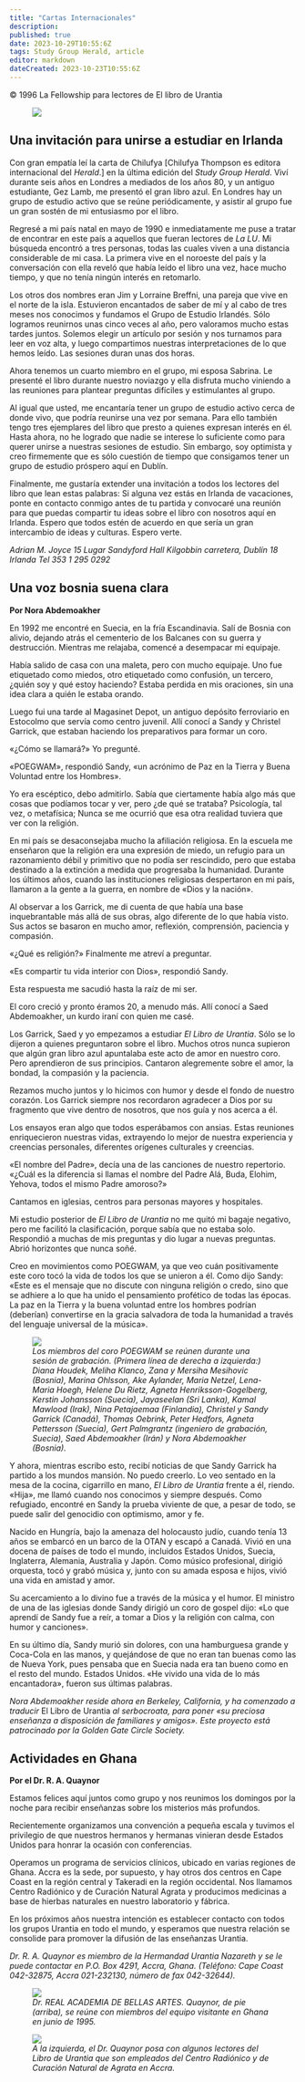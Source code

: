 ```yaml
---
title: "Cartas Internacionales"
description: 
published: true
date: 2023-10-29T10:55:6Z
tags: Study Group Herald, article
editor: markdown
dateCreated: 2023-10-23T10:55:6Z
---
```


<p class="v-card v-sheet theme--light grey lighten-3 px-2">© 1996 La Fellowship para lectores de El libro de Urantia</p>


<figure id="Figure_1" class="image urantiapedia">
<img src="/image/article/Study_Group_Herald/worldmap.jpg">
</figure>

## Una invitación para unirse a estudiar en Irlanda

Con gran empatía leí la carta de Chilufya [Chilufya Thompson es editora internacional del _Herald_.] en la última edición del _Study Group Herald_. Viví durante seis años en Londres a mediados de los años 80, y un antiguo estudiante, Gez Lamb, me presentó el gran libro azul. En Londres hay un grupo de estudio activo que se reúne periódicamente, y asistir al grupo fue un gran sostén de mi entusiasmo por el libro.

Regresé a mi país natal en mayo de 1990 e inmediatamente me puse a tratar de encontrar en este país a aquellos que fueran lectores de _La LU_. Mi búsqueda encontró a tres personas, todas las cuales viven a una distancia considerable de mi casa. La primera vive en el noroeste del país y la conversación con ella reveló que había leído el libro una vez, hace mucho tiempo, y que no tenía ningún interés en retomarlo.

Los otros dos nombres eran Jim y Lorraine Breffni, una pareja que vive en el norte de la isla. Estuvieron encantados de saber de mí y al cabo de tres meses nos conocimos y fundamos el Grupo de Estudio Irlandés. Sólo logramos reunirnos unas cinco veces al año, pero valoramos mucho estas tardes juntos. Solemos elegir un artículo por sesión y nos turnamos para leer en voz alta, y luego compartimos nuestras interpretaciones de lo que hemos leído. Las sesiones duran unas dos horas.

Ahora tenemos un cuarto miembro en el grupo, mi esposa Sabrina. Le presenté el libro durante nuestro noviazgo y ella disfruta mucho viniendo a las reuniones para plantear preguntas difíciles y estimulantes al grupo.

Al igual que usted, me encantaría tener un grupo de estudio activo cerca de donde vivo, que podría reunirse una vez por semana. Para ello también tengo tres ejemplares del libro que presto a quienes expresan interés en él. Hasta ahora, no he logrado que nadie se interese lo suficiente como para querer unirse a nuestras sesiones de estudio. Sin embargo, soy optimista y creo firmemente que es sólo cuestión de tiempo que consigamos tener un grupo de estudio próspero aquí en Dublín.

Finalmente, me gustaría extender una invitación a todos los lectores del libro que lean estas palabras: Si alguna vez estás en Irlanda de vacaciones, ponte en contacto conmigo antes de tu partida y convocaré una reunión para que puedas compartir tu ideas sobre el libro con nosotros aquí en Irlanda. Espero que todos estén de acuerdo en que sería un gran intercambio de ideas y culturas. Espero verte.

_Adrian M. Joyce_
_15 Lugar Sandyford Hall_
_Kilgobbin carretera,_
_Dublín 18 Irlanda_
_Tel 353 1 295 0292_

## Una voz bosnia suena clara

**Por Nora Abdemoakher**

En 1992 me encontré en Suecia, en la fría Escandinavia. Salí de Bosnia con alivio, dejando atrás el cementerio de los Balcanes con su guerra y destrucción. Mientras me relajaba, comencé a desempacar mi equipaje.

Había salido de casa con una maleta, pero con mucho equipaje. Uno fue etiquetado como miedos, otro etiquetado como confusión, un tercero, ¿quién soy y qué estoy haciendo? Estaba perdida en mis oraciones, sin una idea clara a quién le estaba orando.

Luego fui una tarde al Magasinet Depot, un antiguo depósito ferroviario en Estocolmo que servía como centro juvenil. Allí conocí a Sandy y Christel Garrick, que estaban haciendo los preparativos para formar un coro.

«¿Cómo se llamará?» Yo pregunté.

«POEGWAM», respondió Sandy, «un acrónimo de Paz en la Tierra y Buena Voluntad entre los Hombres».

Yo era escéptico, debo admitirlo. Sabía que ciertamente había algo más que cosas que podíamos tocar y ver, pero ¿de qué se trataba? Psicología, tal vez, o metafísica; Nunca se me ocurrió que esa otra realidad tuviera que ver con la religión.

En mi país se desaconsejaba mucho la afiliación religiosa. En la escuela me enseñaron que la religión era una expresión de miedo, un refugio para un razonamiento débil y primitivo que no podía ser rescindido, pero que estaba destinado a la extinción a medida que progresaba la humanidad. Durante los últimos años, cuando las instituciones religiosas despertaron en mi país, llamaron a la gente a la guerra, en nombre de «Dios y la nación».

Al observar a los Garrick, me di cuenta de que había una base inquebrantable más allá de sus obras, algo diferente de lo que había visto. Sus actos se basaron en mucho amor, reflexión, comprensión, paciencia y compasión.

«¿Qué es religión?» Finalmente me atreví a preguntar.

«Es compartir tu vida interior con Dios», respondió Sandy.

Esta respuesta me sacudió hasta la raíz de mi ser.

El coro creció y pronto éramos 20, a menudo más. Allí conocí a Saed Abdemoakher, un kurdo iraní con quien me casé.

Los Garrick, Saed y yo empezamos a estudiar _El Libro de Urantia_. Sólo se lo dijeron a quienes preguntaron sobre el libro. Muchos otros nunca supieron que algún gran libro azul apuntalaba este acto de amor en nuestro coro. Pero aprendieron de sus principios. Cantaron alegremente sobre el amor, la bondad, la compasión y la paciencia.

Rezamos mucho juntos y lo hicimos con humor y desde el fondo de nuestro corazón. Los Garrick siempre nos recordaron agradecer a Dios por su fragmento que vive dentro de nosotros, que nos guía y nos acerca a él.

Los ensayos eran algo que todos esperábamos con ansias. Estas reuniones enriquecieron nuestras vidas, extrayendo lo mejor de nuestra experiencia y creencias personales, diferentes orígenes culturales y creencias.

«El nombre del Padre», decía una de las canciones de nuestro repertorio. «¿Cuál es la diferencia si llamas el nombre del Padre Alá, Buda, Elohim, Yehova, todos el mismo Padre amoroso?»

Cantamos en iglesias, centros para personas mayores y hospitales.

Mi estudio posterior de _El Libro de Urantia_ no me quitó mi bagaje negativo, pero me facilitó la clasificación, porque sabía que no estaba solo. Respondió a muchas de mis preguntas y dio lugar a nuevas preguntas. Abrió horizontes que nunca soñé.

Creo en movimientos como POEGWAM, ya que veo cuán positivamente este coro tocó la vida de todos los que se unieron a él. Como dijo Sandy: «Este es el mensaje que no discute con ninguna religión o credo, sino que se adhiere a lo que ha unido el pensamiento profético de todas las épocas. La paz en la Tierra y la buena voluntad entre los hombres podrían (deberían) convertirse en la gracia salvadora de toda la humanidad a través del lenguaje universal de la música».

<figure id="Figure_1" class="image urantiapedia">
<img src="/image/article/Study_Group_Herald/POEGWAM.jpg">
<figcaption><em>Los miembros del coro POEGWAM se reúnen durante una sesión de grabación. (Primera línea de derecha a izquierda:) Diana Houdek, Meliha Klanco, Zana y Mersiha Mesihovic (Bosnia), Marina Ohlsson, Ake Aylander, Maria Netzel, Lena-Maria Hoegh, Helene Du Rietz, Agneta Henriksson-Gogelberg, Kerstin Johansson (Suecia), Jayaseelan (Sri Lanka), Kamal Mawlood (Irak), Nina Petajaemaa (Finlandia), Christel y Sandy Garrick (Canadá), Thomas Oebrink, Peter Hedfors, Agneta Pettersson (Suecia), Gert Palmgrantz (ingeniero de grabación, Suecia), Saed Abdemoakher (Irán) y Nora Abdemoakher (Bosnia).</em></figcaption>
</figure>



Y ahora, mientras escribo esto, recibí noticias de que Sandy Garrick ha partido a los mundos mansión. No puedo creerlo. Lo veo sentado en la mesa de la cocina, cigarrillo en mano, _El Libro de Urantia_ frente a él, riendo. «Hija», me llamó cuando nos conocimos y siempre después. Como refugiado, encontré en Sandy la prueba viviente de que, a pesar de todo, se puede salir del genocidio con optimismo, amor y fe.

Nacido en Hungría, bajo la amenaza del holocausto judío, cuando tenía 13 años se embarcó en un barco de la OTAN y escapó a Canadá. Vivió en una docena de países de todo el mundo, incluidos Estados Unidos, Suecia, Inglaterra, Alemania, Australia y Japón. Como músico profesional, dirigió orquesta, tocó y grabó música y, junto con su amada esposa e hijos, vivió una vida en amistad y amor.

Su acercamiento a lo divino fue a través de la música y el humor. El ministro de una de las iglesias donde Sandy dirigió un coro de gospel dijo: «Lo que aprendí de Sandy fue a reír, a tomar a Dios y la religión con calma, con humor y canciones».

En su último día, Sandy murió sin dolores, con una hamburguesa grande y Coca-Cola en las manos, y quejándose de que no eran tan buenas como las de Nueva York, pues pensaba que en Suecia nada era tan bueno como en el resto del mundo. Estados Unidos. «He vivido una vida de lo más encantadora», fueron sus últimas palabras.

_Nora Abdemoakher reside ahora en Berkeley, California, y ha comenzado a traducir_ El Libro de Urantia _al serbocroata, para poner «su preciosa enseñanza a disposición de familiares y amigos». Este proyecto está patrocinado por la Golden Gate Circle Society._

## Actividades en Ghana

**Por el Dr. R. A. Quaynor**

Estamos felices aquí juntos como grupo y nos reunimos los domingos por la noche para recibir enseñanzas sobre los misterios más profundos.

Recientemente organizamos una convención a pequeña escala y tuvimos el privilegio de que nuestros hermanos y hermanas vinieran desde Estados Unidos para honrar la ocasión con conferencias.

Operamos un programa de servicios clínicos, ubicado en varias regiones de Ghana. Accra es la sede, por supuesto, y hay otros dos centros en Cape Coast en la región central y Takeradi en la región occidental. Nos llamamos Centro Radiónico y de Curación Natural Agrata y producimos medicinas a base de hierbas naturales en nuestro laboratorio y fábrica.

En los próximos años nuestra intención es establecer contacto con todos los grupos Urantia en todo el mundo, y esperamos que nuestra relación se consolide para promover la difusión de las enseñanzas Urantia.

_Dr. R. A. Quaynor es miembro de la Hermandad Urantia Nazareth y se le puede contactar en P.O. Box 4291, Accra, Ghana. (Teléfono: Cape Coast 042-32875, Accra 021-232130, número de fax 042-32644)._

<figure id="Figure_2" class="image urantiapedia">
<img src="/image/article/Study_Group_Herald/Quaynor1.jpg">
<figcaption><em>Dr. REAL ACADEMIA DE BELLAS ARTES. Quaynor, de pie (arriba), se reúne con miembros del equipo visitante en Ghana en junio de 1995.</em></figcaption>
</figure>


<figure id="Figure_3" class="image urantiapedia">
<img src="/image/article/Study_Group_Herald/Quaynor2.jpg">
<figcaption><em>A la izquierda, el Dr. Quaynor posa con algunos lectores del Libro de Urantia que son empleados del Centro Radiónico y de Curación Natural de Agrata en Accra.</em></figcaption>
</figure>


